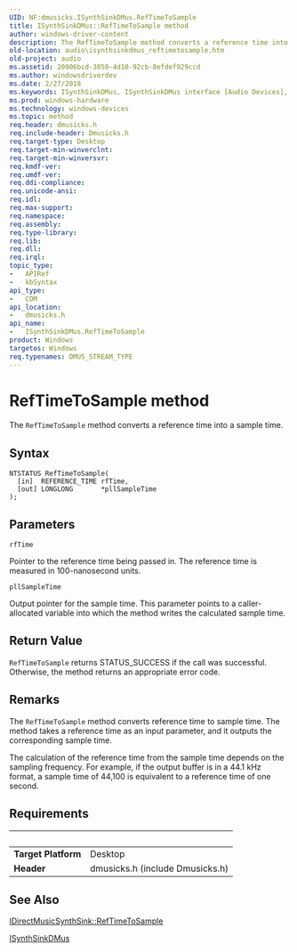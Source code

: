 ```yaml
---
UID: NF:dmusicks.ISynthSinkDMus.RefTimeToSample
title: ISynthSinkDMus::RefTimeToSample method
author: windows-driver-content
description: The RefTimeToSample method converts a reference time into a sample time.
old-location: audio\isynthsinkdmus_reftimetosample.htm
old-project: audio
ms.assetid: 20906bcd-3059-4d10-92cb-8efdef929ccd
ms.author: windowsdriverdev
ms.date: 2/27/2018
ms.keywords: ISynthSinkDMus, ISynthSinkDMus interface [Audio Devices], RefTimeToSample method, ISynthSinkDMus::RefTimeToSample, RefTimeToSample method [Audio Devices], RefTimeToSample method [Audio Devices], ISynthSinkDMus interface, RefTimeToSample,ISynthSinkDMus.RefTimeToSample, audio.isynthsinkdmus_reftimetosample, audmp-routines_8c8379c0-db14-4275-adfc-2dd595879feb.xml, dmusicks/ISynthSinkDMus::RefTimeToSample
ms.prod: windows-hardware
ms.technology: windows-devices
ms.topic: method
req.header: dmusicks.h
req.include-header: Dmusicks.h
req.target-type: Desktop
req.target-min-winverclnt: 
req.target-min-winversvr: 
req.kmdf-ver: 
req.umdf-ver: 
req.ddi-compliance: 
req.unicode-ansi: 
req.idl: 
req.max-support: 
req.namespace: 
req.assembly: 
req.type-library: 
req.lib: 
req.dll: 
req.irql: 
topic_type:
-	APIRef
-	kbSyntax
api_type:
-	COM
api_location:
-	dmusicks.h
api_name:
-	ISynthSinkDMus.RefTimeToSample
product: Windows
targetos: Windows
req.typenames: DMUS_STREAM_TYPE
---
```



# RefTimeToSample method
The <code>RefTimeToSample</code> method converts a reference time into a sample time.

## Syntax

````
NTSTATUS RefTimeToSample(
  [in]  REFERENCE_TIME rfTime,
  [out] LONGLONG       *pllSampleTime
);
````

## Parameters

`rfTime`

Pointer to the reference time being passed in. The reference time is measured in 100-nanosecond units.

`pllSampleTime`

Output pointer for the sample time. This parameter points to a caller-allocated variable into which the method writes the calculated sample time.


## Return Value

<code>RefTimeToSample</code> returns STATUS_SUCCESS if the call was successful. Otherwise, the method returns an appropriate error code.

## Remarks

The <code>RefTimeToSample</code> method converts reference time to sample time. The method takes a reference time as an input parameter, and it outputs the corresponding sample time.

The calculation of the reference time from the sample time depends on the sampling frequency. For example, if the output buffer is in a 44.1 kHz format, a sample time of 44,100 is equivalent to a reference time of one second.

## Requirements
| &nbsp; | &nbsp; |
| ---- |:---- |
| **Target Platform** | Desktop |
| **Header** | dmusicks.h (include Dmusicks.h) |

## See Also

<a href="https://msdn.microsoft.com/library/windows/hardware/ff536525">IDirectMusicSynthSink::RefTimeToSample</a>



<a href="..\dmusicks\nn-dmusicks-isynthsinkdmus.md">ISynthSinkDMus</a>